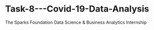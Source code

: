 # Task-8---Covid-19-Data-Analysis
The Sparks Foundation
Data Science & Business Analytics Internship
